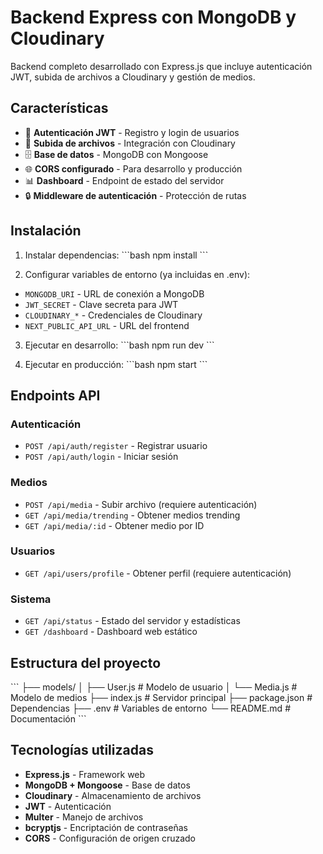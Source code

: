 # Backend Express con MongoDB y Cloudinary

Backend completo desarrollado con Express.js que incluye autenticación JWT, subida de archivos a Cloudinary y gestión de medios.

## Características

- 🔐 **Autenticación JWT** - Registro y login de usuarios
- 📁 **Subida de archivos** - Integración con Cloudinary
- 🗄️ **Base de datos** - MongoDB con Mongoose
- 🌐 **CORS configurado** - Para desarrollo y producción
- 📊 **Dashboard** - Endpoint de estado del servidor
- 🔒 **Middleware de autenticación** - Protección de rutas

## Instalación

1. Instalar dependencias:
\`\`\`bash
npm install
\`\`\`

2. Configurar variables de entorno (ya incluidas en .env):
- `MONGODB_URI` - URL de conexión a MongoDB
- `JWT_SECRET` - Clave secreta para JWT
- `CLOUDINARY_*` - Credenciales de Cloudinary
- `NEXT_PUBLIC_API_URL` - URL del frontend

3. Ejecutar en desarrollo:
\`\`\`bash
npm run dev
\`\`\`

4. Ejecutar en producción:
\`\`\`bash
npm start
\`\`\`

## Endpoints API

### Autenticación
- `POST /api/auth/register` - Registrar usuario
- `POST /api/auth/login` - Iniciar sesión

### Medios
- `POST /api/media` - Subir archivo (requiere autenticación)
- `GET /api/media/trending` - Obtener medios trending
- `GET /api/media/:id` - Obtener medio por ID

### Usuarios
- `GET /api/users/profile` - Obtener perfil (requiere autenticación)

### Sistema
- `GET /api/status` - Estado del servidor y estadísticas
- `GET /dashboard` - Dashboard web estático

## Estructura del proyecto

\`\`\`
├── models/
│   ├── User.js          # Modelo de usuario
│   └── Media.js         # Modelo de medios
├── index.js             # Servidor principal
├── package.json         # Dependencias
├── .env                 # Variables de entorno
└── README.md           # Documentación
\`\`\`

## Tecnologías utilizadas

- **Express.js** - Framework web
- **MongoDB + Mongoose** - Base de datos
- **Cloudinary** - Almacenamiento de archivos
- **JWT** - Autenticación
- **Multer** - Manejo de archivos
- **bcryptjs** - Encriptación de contraseñas
- **CORS** - Configuración de origen cruzado

